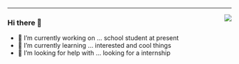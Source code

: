 <hr/>

<img align="right" src="https://github-readme-stats.vercel.app/api?username=tuchg&show_icons=true&icon_color=805AD5&text_color=718096&bg_color=ffffff&hide_title=true" />

### Hi there 👋
- 🔭 I’m currently working on ...   school student at present
- 🌱 I’m currently learning ...   interested and cool things
- 🤔 I’m looking for help with ...  looking for a internship

